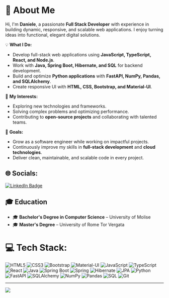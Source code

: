 # 👋 About Me

Hi, I'm **Daniele**, a passionate **Full Stack Developer** with experience in building dynamic, responsive, and scalable web applications. I enjoy turning ideas into functional, elegant digital solutions.  

💡 **What I Do:**  
- Develop full-stack web applications using **JavaScript, TypeScript, React, and Node.js**.  
- Work with **Java, Spring Boot, Hibernate, and SQL** for backend development.  
- Build and optimize **Python applications** with **FastAPI, NumPy, Pandas, and SQLAlchemy**.  
- Create responsive UI with **HTML, CSS, Bootstrap, and Material-UI**.  

🚀 **My Interests:**  
- Exploring new technologies and frameworks.  
- Solving complex problems and optimizing performance.  
- Contributing to **open-source projects** and collaborating with talented teams.  

🎯 **Goals:**  
- Grow as a software engineer while working on impactful projects.  
- Continuously improve my skills in **full-stack development** and **cloud technologies**.  
- Deliver clean, maintainable, and scalable code in every project.  


## 🌐 Socials:
<a href="https://www.linkedin.com/in/daniele-spina-949911103/">
  <img src="https://img.shields.io/badge/LinkedIn-blue?style=flat-square&logo=linkedin&logoColor=white" alt="LinkedIn Badge"/>
</a>

## 🎓 Education

- 🎓 **Bachelor's Degree in Computer Science** – University of Molise 
- 🎓 **Master's Degree** – University of Rome Tor Vergata


# 💻 Tech Stack:

![HTML5](https://img.shields.io/badge/HTML5-%23E34F26.svg?style=for-the-badge&logo=html5&logoColor=white) 
![CSS3](https://img.shields.io/badge/CSS3-%231572B6.svg?style=for-the-badge&logo=css3&logoColor=white) 
![Bootstrap](https://img.shields.io/badge/Bootstrap-%23563D7C.svg?style=for-the-badge&logo=bootstrap&logoColor=white) 
![Material-UI](https://img.shields.io/badge/Material--UI-%230081CB.svg?style=for-the-badge&logo=mui&logoColor=white) 
![JavaScript](https://img.shields.io/badge/JavaScript-%23323330.svg?style=for-the-badge&logo=javascript&logoColor=%23F7DF1E) 
![TypeScript](https://img.shields.io/badge/TypeScript-%23007ACC.svg?style=for-the-badge&logo=typescript&logoColor=white) 
![React](https://img.shields.io/badge/React-%2320232a.svg?style=for-the-badge&logo=react&logoColor=%2361DAFB) 
![Java](https://img.shields.io/badge/Java-%23ED8B00.svg?style=for-the-badge&logo=java&logoColor=white) 
![Spring Boot](https://img.shields.io/badge/Spring%20Boot-%236DB33F.svg?style=for-the-badge&logo=spring&logoColor=white) 
![Spring](https://img.shields.io/badge/Spring-%236DB33F.svg?style=for-the-badge&logo=spring&logoColor=white) 
![Hibernate](https://img.shields.io/badge/Hibernate-%23E0342F.svg?style=for-the-badge&logo=hibernate&logoColor=white) 
![JPA](https://img.shields.io/badge/JPA-%230072C6.svg?style=for-the-badge&logo=java&logoColor=white) 
![Python](https://img.shields.io/badge/Python-%2314354C.svg?style=for-the-badge&logo=python&logoColor=white) 
![FastAPI](https://img.shields.io/badge/FastAPI-%2300C1D4.svg?style=for-the-badge&logo=fastapi&logoColor=white) 
![SQLAlchemy](https://img.shields.io/badge/SQLAlchemy-%23008000.svg?style=for-the-badge&logo=sqlalchemy&logoColor=white) 
![NumPy](https://img.shields.io/badge/NumPy-%23013243.svg?style=for-the-badge&logo=numpy&logoColor=white) 
![Pandas](https://img.shields.io/badge/Pandas-%23150458.svg?style=for-the-badge&logo=pandas&logoColor=white) 
![SQL](https://img.shields.io/badge/SQL-%230075C2.svg?style=for-the-badge&logo=mysql&logoColor=white) 
![Git](https://img.shields.io/badge/Git-%23F05032.svg?style=for-the-badge&logo=git&logoColor=white)



---
[![](https://visitcount.itsvg.in/api?id=FabioFarinella96&icon=0&color=12)](https://visitcount.itsvg.in)
